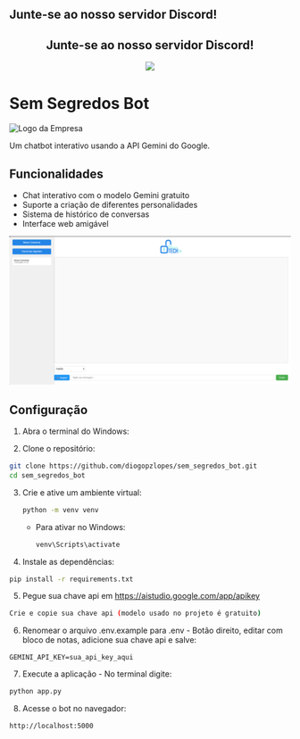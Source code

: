 ## Junte-se ao nosso servidor Discord!

<div style="text-align: center;">
  <h2> Junte-se ao nosso servidor Discord! </h2>
  <a href="https://discord.gg/762358903354687548">
    <img src="http://invidget.switchblade.xyz/762358903354687548?language=pt" style="width: 400px;"/>
  </a>
</div>


# Sem Segredos Bot
![Logo da Empresa](static/site1.png)

Um chatbot interativo usando a API Gemini do Google.

## Funcionalidades

- Chat interativo com o modelo Gemini gratuito
- Suporte a criação de diferentes personalidades
- Sistema de histórico de conversas
- Interface web amigável

<img src="static/screenshot.jpg" alt="Screenshot do Projeto" width="800"/>

## Configuração

1. Abra o terminal do Windows:

2. Clone o repositório:
  ```bash
  git clone https://github.com/diogopzlopes/sem_segredos_bot.git
  cd sem_segredos_bot
  ```

3. Crie e ative um ambiente virtual:
   ```bash
   python -m venv venv
   ```

   - Para ativar no Windows:
     ```bash
     venv\Scripts\activate
     ```

4. Instale as dependências:
```bash
pip install -r requirements.txt
```

5. Pegue sua chave api em https://aistudio.google.com/app/apikey
```bash
Crie e copie sua chave api (modelo usado no projeto é gratuito)
```

6. Renomear o arquivo .env.example para .env - Botão direito, editar com bloco de notas, adicione sua chave api e salve:
```
GEMINI_API_KEY=sua_api_key_aqui
```

7. Execute a aplicação - No terminal digite:
```bash
python app.py
```

8. Acesse o bot no navegador:
```
http://localhost:5000
```
